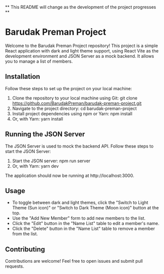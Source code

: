 ** This README will change as the development of the project progresses **

# Barudak Preman Project 
Welcome to the Barudak Preman Project repository!
This project is a simple React application with dark and light theme
support, using React Vite as the development environment and JSON Server
as a mock backend. It allows you to manage a list of members.

## Installation 
Follow these steps to set up the project on your local
machine:

1. Clone the repository to your local machine using Git: git clone https://github.com/BarudakPreman/barudak-preman-project.git
2. Navigate
to the project directory: cd barudak-preman-project
3. Install project
dependencies using npm or Yarn: npm install 
4. Or, with Yarn: yarn install

## Running the JSON Server 
The JSON Server is used to mock the backend API.
Follow these steps to start the JSON Server:

1. Start the JSON server: npm run server 
2. Or, with Yarn: yarn dev

The application should now be running at http://localhost:3000.

## Usage 
- To toggle between dark and light themes, click the \"Switch to Light Theme (Sun icon)\" or \"Switch to Dark Theme (Moon icon)\" button at the top.
- Use the \"Add New Member\" form to add new members to the list.
- Click the \"Edit\" button in the \"Name List\" table to edit a member\'s name.
- Click the \"Delete\" button in the \"Name List\" table to remove a member from the list.

## Contributing
Contributions are welcome! Feel free to open issues and
submit pull requests.
